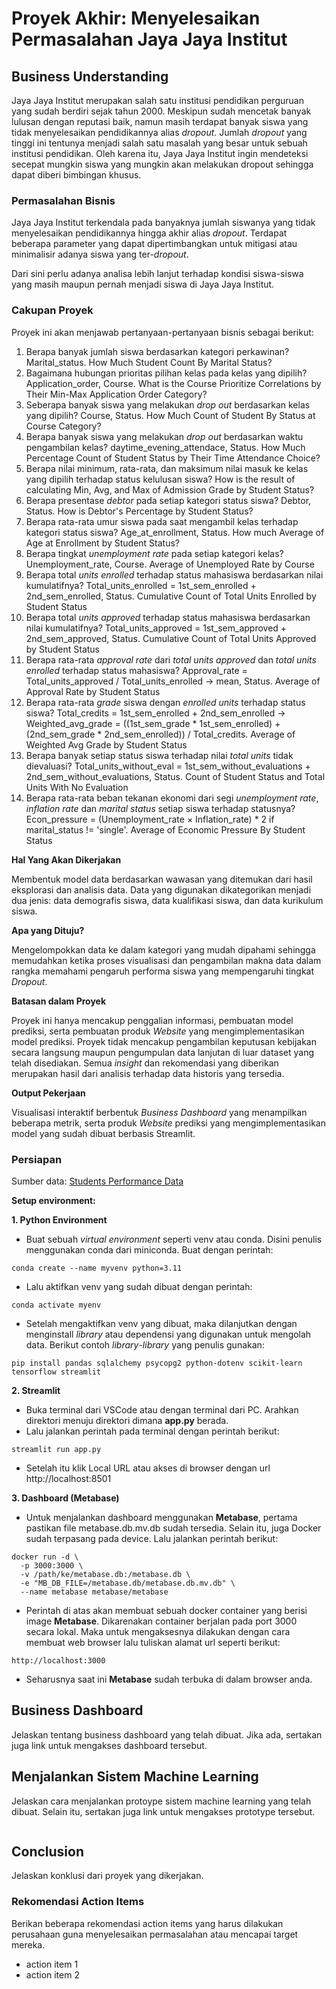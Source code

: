 # Proyek Akhir: Menyelesaikan Permasalahan Jaya Jaya Institut

## Business Understanding

Jaya Jaya Institut merupakan salah satu institusi pendidikan perguruan yang sudah berdiri sejak tahun 2000. Meskipun sudah mencetak banyak lulusan dengan reputasi baik, namun masih terdapat banyak siswa yang tidak menyelesaikan pendidikannya alias *dropout*. Jumlah *dropout* yang tinggi ini tentunya menjadi salah satu masalah yang besar untuk sebuah institusi pendidikan. Oleh karena itu, Jaya Jaya Institut ingin mendeteksi secepat mungkin siswa yang mungkin akan melakukan dropout sehingga dapat diberi bimbingan khusus.

### Permasalahan Bisnis

Jaya Jaya Institut terkendala pada banyaknya jumlah siswanya yang tidak menyelesaikan pendidikannya hingga akhir alias *dropout*. Terdapat beberapa parameter yang dapat dipertimbangkan untuk mitigasi atau minimalisir adanya siswa yang ter-*dropout*. 

Dari sini perlu adanya analisa lebih lanjut terhadap kondisi siswa-siswa yang masih maupun pernah menjadi siswa di Jaya Jaya Institut.

### Cakupan Proyek

Proyek ini akan menjawab pertanyaan-pertanyaan bisnis sebagai berikut:

1. Berapa banyak jumlah siswa berdasarkan kategori perkawinan? Marital_status. How Much Student Count By Marital Status?
2. Bagaimana hubungan prioritas pilihan kelas pada kelas yang dipilih? Application_order, Course. What is the Course Prioritize Correlations by Their Min-Max Application Order Category?
3. Seberapa banyak siswa yang melakukan *drop out* berdasarkan kelas yang dipilih? Course, Status. How Much Count of Student By Status at Course Category?
4. Berapa banyak siswa yang melakukan *drop out* berdasarkan waktu pengambilan kelas? daytime_evening_attendace, Status. How Much Percentage Count of Student Status by Their Time Attendance Choice?
5. Berapa nilai minimum, rata-rata, dan maksimum nilai masuk ke kelas yang dipilih terhadap status kelulusan siswa? How is the result of calculating Min, Avg, and Max of Admission Grade by Student Status?
6. Berapa presentase *debtor* pada setiap kategori status siswa? Debtor, Status. How is Debtor's Percentage by Student Status?
7. Berapa rata-rata umur siswa pada saat mengambil kelas terhadap kategori status siswa? Age_at_enrollment, Status. How much Average of Age at Enrollment by Student Status?
8. Berapa tingkat *unemployment rate* pada setiap kategori kelas? Unemployment_rate, Course. Average of Unemployed Rate by Course
9. Berapa total *units enrolled* terhadap status mahasiswa berdasarkan nilai kumulatifnya? Total_units_enrolled = 1st_sem_enrolled + 2nd_sem_enrolled, Status. Cumulative Count of Total Units Enrolled by Student Status
10. Berapa total *units approved* terhadap status mahasiswa berdasarkan nilai kumulatifnya? Total_units_approved = 1st_sem_approved + 2nd_sem_approved, Status. Cumulative Count of Total Units Approved by Student Status
11. Berapa rata-rata *approval rate* dari *total units approved* dan *total units enrolled* terhadap status mahasiswa? Approval_rate = Total_units_approved / Total_units_enrolled -> mean, Status. Average of Approval Rate by Student Status
12. Berapa rata-rata *grade* siswa dengan *enrolled units* terhadap status siswa? Total_credits = 1st_sem_enrolled + 2nd_sem_enrolled -> Weighted_avg_grade = ((1st_sem_grade * 1st_sem_enrolled) + (2nd_sem_grade * 2nd_sem_enrolled)) / Total_credits. Average of Weighted Avg Grade by Student Status
13. Berapa banyak setiap status siswa terhadap nilai *total units* tidak dievaluasi? Total_units_without_eval = 1st_sem_without_evaluations + 2nd_sem_without_evaluations, Status. Count of Student Status and Total Units With No Evaluation
14. Berapa rata-rata beban tekanan ekonomi dari segi *unemployment rate*, *inflation rate* dan *marital status* setiap siswa terhadap statusnya? Econ_pressure = (Unemployment_rate × Inflation_rate) * 2 if marital_status != 'single'. Average of Economic Pressure By Student Status

**Hal Yang Akan Dikerjakan**

Membentuk model data berdasarkan wawasan yang ditemukan dari hasil eksplorasi dan analisis data. Data yang digunakan dikategorikan menjadi dua jenis: data demografis siswa, data kualifikasi siswa, dan data kurikulum siswa.

**Apa yang Dituju?**

Mengelompokkan data ke dalam kategori yang mudah dipahami sehingga memudahkan ketika proses visualisasi dan pengambilan makna data dalam rangka memahami pengaruh performa siswa yang mempengaruhi tingkat *Dropout*.

**Batasan dalam Proyek**

Proyek ini hanya mencakup penggalian informasi, pembuatan model prediksi, serta pembuatan produk *Website* yang mengimplementasikan model prediksi. Proyek tidak mencakup pengambilan keputusan kebijakan secara langsung maupun pengumpulan data lanjutan di luar dataset yang telah disediakan. Semua *insight* dan rekomendasi yang diberikan merupakan hasil dari analisis terhadap data historis yang tersedia.

**Output Pekerjaan**

Visualisasi interaktif berbentuk *Business Dashboard* yang menampilkan beberapa metrik, serta produk *Website* prediksi yang mengimplementasikan model yang sudah dibuat berbasis Streamlit.
### Persiapan

Sumber data: [Students Performance Data](https://archive.ics.uci.edu/dataset/697/predict+students+dropout+and+academic+success)

**Setup environment:**

**1. Python Environment**

- Buat sebuah *virtual environment* seperti venv atau conda. Disini penulis menggunakan conda dari miniconda. Buat dengan perintah:

```
conda create --name myvenv python=3.11
```
- Lalu aktifkan venv yang sudah dibuat dengan perintah:

```
conda activate myenv
```
- Setelah mengaktifkan venv yang dibuat, maka dilanjutkan dengan menginstall *library* atau dependensi yang digunakan untuk mengolah data. Berikut contoh *library*-*library* yang penulis gunakan:

```
pip install pandas sqlalchemy psycopg2 python-dotenv scikit-learn tensorflow streamlit
```
**2. Streamlit**

- Buka terminal dari VSCode atau dengan terminal dari PC. Arahkan direktori menuju direktori dimana **app.py** berada.
- Lalu jalankan perintah pada terminal dengan perintah berikut:

```
streamlit run app.py
```
- Setelah itu klik Local URL atau akses di browser dengan url http://localhost:8501

**3. Dashboard (Metabase)**

- Untuk menjalankan dashboard menggunakan **Metabase**, pertama pastikan file metabase.db.mv.db sudah tersedia. Selain itu, juga Docker sudah terpasang pada device. Lalu jalankan perintah berikut:

```
docker run -d \
  -p 3000:3000 \
  -v /path/ke/metabase.db:/metabase.db \
  -e "MB_DB_FILE=/metabase.db/metabase.db.mv.db" \
  --name metabase metabase/metabase
```

- Perintah di atas akan membuat sebuah docker container yang berisi image **Metabase**. Dikarenakan container berjalan pada port 3000 secara lokal. Maka untuk mengaksesnya dilakukan dengan cara membuat web browser lalu tuliskan alamat url seperti berikut:

```
http://localhost:3000
```

- Seharusnya saat ini **Metabase** sudah terbuka di dalam browser anda.
## Business Dashboard
Jelaskan tentang business dashboard yang telah dibuat. Jika ada, sertakan juga link untuk mengakses dashboard tersebut.

## Menjalankan Sistem Machine Learning
Jelaskan cara menjalankan protoype sistem machine learning yang telah dibuat. Selain itu, sertakan juga link untuk mengakses prototype tersebut.

```

```

## Conclusion
Jelaskan konklusi dari proyek yang dikerjakan.

### Rekomendasi Action Items
Berikan beberapa rekomendasi action items yang harus dilakukan perusahaan guna menyelesaikan permasalahan atau mencapai target mereka.
- action item 1
- action item 2
